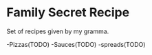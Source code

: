 # Family Secret Recipe

Set of recipes given by my gramma.

-Pizzas(TODO)
-Sauces(TODO)
-spreads(TODO)